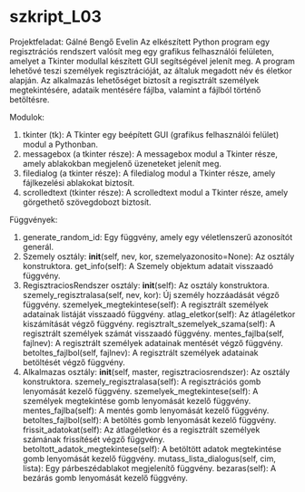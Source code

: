 # szkript_L03
Projektfeladat:
Gálné Bengő Evelin
Az elkészített Python program egy regisztrációs rendszert valósít meg egy grafikus felhasználói felületen, amelyet a Tkinter modullal készített GUI segítségével jelenít meg. A program lehetővé teszi személyek regisztrációját, az általuk megadott név és életkor alapján. Az alkalmazás lehetőséget biztosít a regisztrált személyek megtekintésére, adataik mentésére fájlba, valamint a fájlból történő betöltésre.

Modulok:

1. tkinter (tk):
    A Tkinter egy beépített GUI (grafikus felhasználói felület) modul a Pythonban.
2. messagebox (a tkinter része):
    A messagebox modul a Tkinter része, amely ablakokban megjelenő üzeneteket jelenít meg.
3. filedialog (a tkinter része):
   A filedialog modul a Tkinter része, amely fájlkezelési ablakokat biztosít.
4. scrolledtext (tkinter része):
   A scrolledtext modul a Tkinter része, amely görgethető szövegdobozt biztosít.

Függvények:

1. generate_random_id:
   Egy függvény, amely egy véletlenszerű azonosítót generál.
2. Szemely osztály:
   __init__(self, nev, kor, szemelyazonosito=None): Az osztály konstruktora.
  get_info(self): A Szemely objektum adatait visszaadó függvény.
3. RegisztraciosRendszer osztály:
   __init__(self): Az osztály konstruktora.
   szemely_regisztralasa(self, nev, kor): Új személy hozzáadását végző függvény.
   szemelyek_megtekintese(self): A regisztrált személyek adatainak listáját visszaadó függvény.
   atlag_eletkor(self): Az átlagéletkor kiszámítását végző függvény.
   regisztralt_szemelyek_szama(self): A regisztrált személyek számát visszaadó függvény.
   mentes_fajlba(self, fajlnev): A regisztrált személyek adatainak mentését végző függvény.
   betoltes_fajlbol(self, fajlnev): A regisztrált személyek adatainak betöltését végző függvény.
4. Alkalmazas osztály:
   __init__(self, master, regisztraciosrendszer): Az osztály konstruktora.
   szemely_regisztralasa(self): A regisztrációs gomb lenyomását kezelő függvény.
   szemelyek_megtekintese(self): A személyek megtekintése gomb lenyomását kezelő függvény.
   mentes_fajlba(self): A mentés gomb lenyomását kezelő függvény.
   betoltes_fajlbol(self): A betöltés gomb lenyomását kezelő függvény.
   frissit_adatokat(self): Az átlagéletkor és a regisztrált személyek számának frissítését végző függvény.
   betoltott_adatok_megtekintese(self): A betöltött adatok megtekintése gomb lenyomását kezelő függvény.
   mutass_lista_dialogus(self, cim, lista): Egy párbeszédablakot megjelenítő függvény.
   bezaras(self): A bezárás gomb lenyomását kezelő függvény.
